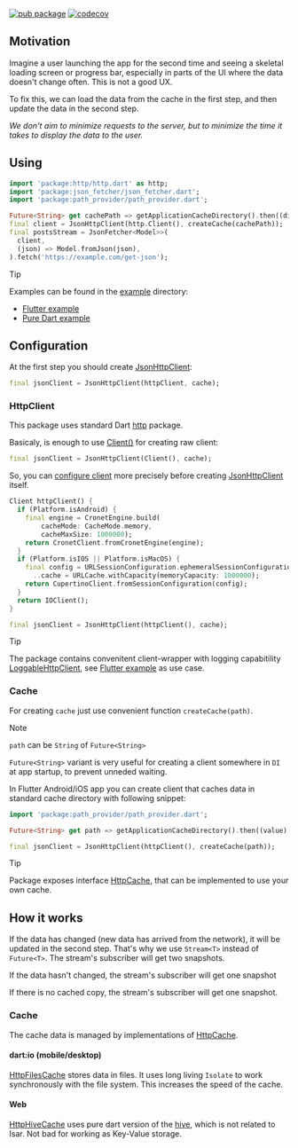 [![pub package](https://img.shields.io/pub/v/http.svg)](https://pub.dev/packages/json_fetcher)
[![codecov](https://codecov.io/gh/justprodev/json_fetcher/graph/badge.svg?token=2EOK5RXNB4)](https://codecov.io/gh/justprodev/json_fetcher)

## Motivation

Imagine a user launching the app for the second time and seeing a skeletal loading screen or progress bar,
especially in parts of the UI where the data doesn't change often. This is not a good UX.

To fix this, we can load the data from the cache in the first step, and then update the data in the second step.

*We don't aim to minimize requests to the server, but to minimize the time it takes to display the data to the user.*

## Using

```dart
import 'package:http/http.dart' as http;
import 'package:json_fetcher/json_fetcher.dart';
import 'package:path_provider/path_provider.dart';

Future<String> get cachePath => getApplicationCacheDirectory().then((dir) => dir.path);
final client = JsonHttpClient(http.Client(), createCache(cachePath));
final postsStream = JsonFetcher<Model>>(
  client,
  (json) => Model.fromJson(json),
).fetch('https://example.com/get-json');
```

> [!TIP]
> Examples can be found in the [example](https://github.com/justprodev/json_fetcher/tree/master/example) directory:
> - [Flutter example](https://github.com/justprodev/json_fetcher/tree/master/example/flutter_json_fetcher_example)
> - [Pure Dart example](https://github.com/justprodev/json_fetcher/tree/master/example/flutter_json_fetcher_example)


## Configuration

At the first step you should create [JsonHttpClient](https://github.com/justprodev/json_fetcher/blob/master/lib/src/json_http_client.dart):

```dart
final jsonClient = JsonHttpClient(httpClient, cache);
```

### HttpClient

This package uses standard Dart [http](https://pub.dev/packages/http) package.

Basicaly, is enough to use [Client()](https://pub.dev/documentation/http/latest/http/Client-class.html) for creating raw client:

```dart
final jsonClient = JsonHttpClient(Client(), cache);
```

So, you can [configure client](https://pub.dev/packages/http#2-configure-the-http-client) more precisely before creating [JsonHttpClient](https://github.com/justprodev/json_fetcher/blob/master/lib/src/json_http_client.dart) itself.

```dart
Client httpClient() {
  if (Platform.isAndroid) {
    final engine = CronetEngine.build(
        cacheMode: CacheMode.memory,
        cacheMaxSize: 1000000);
    return CronetClient.fromCronetEngine(engine);
  }
  if (Platform.isIOS || Platform.isMacOS) {
    final config = URLSessionConfiguration.ephemeralSessionConfiguration()
      ..cache = URLCache.withCapacity(memoryCapacity: 1000000);
    return CupertinoClient.fromSessionConfiguration(config);
  }
  return IOClient();
}

final jsonClient = JsonHttpClient(httpClient(), cache);
```

> [!TIP]
> The package contains convenitent client-wrapper with logging capabitility [LoggableHttpClient](https://github.com/justprodev/json_fetcher/blob/master/lib/loggable_http_client.dart),
> see [Flutter example](https://github.com/justprodev/json_fetcher/tree/master/example/flutter_json_fetcher_example) as use case.


### Cache

For creating `cache` just use convenient function `createCache(path)`.

> [!NOTE]
> `path` can be `String` of `Future<String>`
>
> `Future<String>` variant is very useful for creating a client somewhere in `DI` at app startup, to prevent unneded waiting.

In Flutter Android/iOS app you can create client that caches data in standard cache directory with following snippet:

```dart
import 'package:path_provider/path_provider.dart';

Future<String> get path => getApplicationCacheDirectory().then((value) => value.path);

final jsonClient = JsonHttpClient(httpClient(), createCache(path));
```

> [!TIP]
> Package exposes interface [HttpCache](https://github.com/justprodev/json_fetcher/blob/master/lib/src/http_cache.dart), that can be implemented to use your own cache.

## How it works

If the data has changed (new data has arrived from the network), it will be updated in the second step.
That's why we use ```Stream<T>``` instead of ```Future<T>```. The stream's subscriber will get two snapshots.

If the data hasn't changed, the stream's subscriber will get one snapshot

If there is no cached copy, the stream's subscriber will get one snapshot.

### Cache

The cache data is managed by implementations of [HttpCache](https://github.com/justprodev/json_fetcher/tree/master/lib/src/http_cache.dart).

#### dart:io (mobile/desktop)

[HttpFilesCache](https://github.com/justprodev/json_fetcher/tree/master/lib/src/cache/http_files_cache/http_files_cache.dart) stores data in files.
It uses long living `Isolate` to work synchronously with the file system. This increases the speed of the cache.

#### Web

[HttpHiveCache](https://github.com/justprodev/json_fetcher/tree/master/lib/src/cache/http_hive_cache/http_hive_cache.dart) uses pure dart version of the [hive](https://github.com/isar/hive/tree/legacy),
which is not related to Isar. Not bad for working as Key-Value storage.
